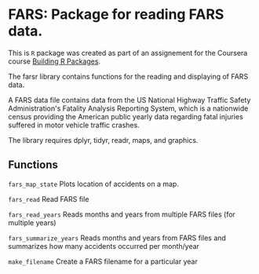 # FARS: Package for reading FARS data.


This is `R` package was created as part of an assignement for the Coursera course [Building R Packages](https://www.coursera.org/learn/r-packages/home/welcome).

The farsr library contains functions for the reading and displaying of FARS data.

A FARS data file contains data from the US National Highway Traffic Safety Administration's Fatality Analysis Reporting System, which is a nationwide census providing the American public yearly data regarding fatal injuries suffered in motor vehicle traffic crashes.

The library requires dplyr, tidyr, readr, maps, and graphics.


## Functions

`fars_map_state`          Plots location of accidents on a map.

`fars_read`               Read FARS file

`fars_read_years`         Reads months and years from multiple FARS files (for multiple years)

`fars_summarize_years`    Reads months and years from FARS files and summarizes how many accidents occurred per month/year

`make_filename`           Create a FARS filename for a particular year

